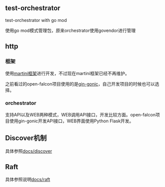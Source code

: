 ## test-orchestrator
test-orchestrator with go mod

使用go mod模式管理包，原来orchestrator使用govendor进行管理

## http

### 框架
使用[martini框架](https://github.com/go-martini/martini)进行开发，不过现在martini框架已经不再维护。

之前看过的open-falcon项目使用的是[gin-gonic](https://github.com/gin-gonic/gin)，自己开发项目的时候也可以选择。

### orchestrator

支持API以及WEB两种模式，WEB调用API接口，开发比较方面。open-falcon项目使用gin-gonic开发API接口，WEB界面使用Python Flask开发。


## Discover机制

具体参照[docs/discover](https://github.com/dolphinsboy/test-orchestrator/blob/master/docs/discover.md)

## Raft

具体参照说明[docs/raft](https://github.com/dolphinsboy/test-orchestrator/blob/master/docs/raft.md)